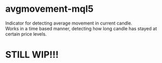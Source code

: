 # avgmovement-mql5
Indicator for detecting average movement in current candle.\
Works in a time based manner, detecting how long candle has stayed at certain price levels.
# STILL WIP!!!
